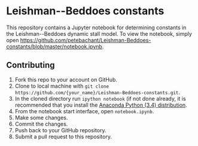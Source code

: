 # Leishman--Beddoes constants

This repository contains a Jupyter notebook for determining constants in the
Leishman--Beddoes dynamic stall model. To view the notebook, simply open
https://github.com/petebachant/Leishman-Beddoes-constants/blob/master/notebook.ipynb.

## Contributing

1. Fork this repo to your account on GitHub.
2. Clone to local machine with 
   `git clone https://github.com/{your_name}/Leishman-Beddoes-constants.git`.
3. In the cloned directory run `ipython notebook` (if not done already, it is
   recommended that you install the [Anaconda Python (3.4)
   distribution](http://continuum.io/downloads).
4. From the notebook start interface, open `notebook.ipynb`.
5. Make some changes.
6. Commit the changes.
7. Push back to your GitHub repository.
8. Submit a pull request to this repository.

